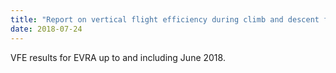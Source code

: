 ```yaml
---
title: "Report on vertical flight efficiency during climb and descent for EVRA until June 2018"
date: 2018-07-24
---
```


VFE results for EVRA up to and including June 2018.